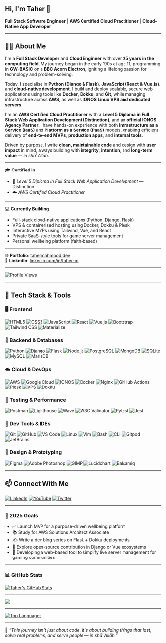 ## Hi, I'm Taher 👋  

**Full Stack Software Engineer** | **AWS Certified Cloud Practitioner** | **Cloud-Native App Developer**

---

## 👨‍💻 About Me

I'm a **Full Stack Developer** and **Cloud Engineer** with over **25 years in the computing field**.  My journey began in the early '90s at age 11, programming in **GW-BASIC** on a **BBC Acorn Electron**, igniting a lifelong passion for technology and problem-solving.

Today, I specialise in **Python (Django & Flask)**, **JavaScript (React & Vue.js)**, and **cloud-native development**.  I build and deploy scalable, secure web applications using tools like **Docker**, **Dokku**, and **Git**, while managing infrastructure across **AWS**, as well as **IONOS Linux VPS and dedicated servers**.

I'm an **AWS Certified Cloud Practitioner** with a **Level 5 Diploma in Full Stack Web Application Development (Distinction)**, and an **official IONOS Agency Partner**.  I have hands-on experience with both **Infrastructure as a Service (IaaS)** and **Platform as a Service (PaaS)** models, enabling efficient delivery of **end-to-end MVPs**, **production apps**, and **internal tools**.

Driven by purpose, I write **clean, maintainable code** and design with **user impact** in mind, always building with **integrity**, **intention**, and **long-term value** — *in shāʾ Allāh*.

---

🎓 **Certified in**  
- 🧠 *Level 5 Diploma in Full Stack Web Application Development* — Distinction  
- ☁️ *AWS Certified Cloud Practitioner*

---

💻 **Currently Building**  
- Full-stack cloud-native applications (Python, Django, Flask)  
- VPS & containerised hosting using Docker, Dokku & Plesk  
- Interactive MVPs using Tailwind, Vue, and React  
- Private SaaS-style tools for game server management  
- Personal wellbeing platform (faith-based)
 
---

🌐 **Portfolio**: [tahermahmood.dev](https://www.tahermahmood.dev)  
📇 **LinkedIn**: [linkedin.com/in/taher-m](https://www.linkedin.com/in/taher-m)  

---

![Profile Views](https://komarev.com/ghpvc/?username=TaherCCG&color=blueviolet&style=flat-square)

---
## 🧰 Tech Stack & Tools

### 🖥️ Frontend  
![HTML5](https://img.shields.io/badge/HTML5-E34F26?logo=html5&logoColor=white&style=flat-square)
![CSS3](https://img.shields.io/badge/CSS3-1572B6?logo=css3&logoColor=white&style=flat-square)
![JavaScript](https://img.shields.io/badge/JavaScript-F7DF1E?logo=javascript&logoColor=black&style=flat-square)
![React](https://img.shields.io/badge/React-20232A?logo=react&logoColor=61DAFB&style=flat-square)
![Vue.js](https://img.shields.io/badge/Vue.js-35495E?logo=vuedotjs&logoColor=4FC08D&style=flat-square)
![Bootstrap](https://img.shields.io/badge/Bootstrap-563D7C?logo=bootstrap&logoColor=white&style=flat-square)
![Tailwind CSS](https://img.shields.io/badge/Tailwind_CSS-06B6D4?logo=tailwindcss&logoColor=white&style=flat-square)
![Materialize](https://img.shields.io/badge/Materialize-EE6E73?logo=materialdesign&logoColor=white&style=flat-square)

### 🔧 Backend & Databases   
![Python](https://img.shields.io/badge/Python-3776AB?logo=python&logoColor=white&style=flat-square)
![Django](https://img.shields.io/badge/Django-092E20?logo=django&logoColor=white&style=flat-square)
![Flask](https://img.shields.io/badge/Flask-000000?logo=flask&logoColor=white&style=flat-square)
![Node.js](https://img.shields.io/badge/Node.js-339933?logo=nodedotjs&logoColor=white&style=flat-square)
![PostgreSQL](https://img.shields.io/badge/PostgreSQL-336791?logo=postgresql&logoColor=white&style=flat-square)
![MongoDB](https://img.shields.io/badge/MongoDB-47A248?logo=mongodb&logoColor=white&style=flat-square)
![SQLite](https://img.shields.io/badge/SQLite-003B57?logo=sqlite&logoColor=white&style=flat-square)
![MySQL](https://img.shields.io/badge/MySQL-4479A1?logo=mysql&logoColor=white&style=flat-square)
![MariaDB](https://img.shields.io/badge/MariaDB-003545?logo=mariadb&logoColor=white&style=flat-square)


### ☁️ Cloud & DevOps  
![AWS](https://img.shields.io/badge/AWS-232F3E?logo=amazon-aws&logoColor=white&style=flat-square)
![Google Cloud](https://img.shields.io/badge/Google_Cloud-4285F4?logo=google-cloud&logoColor=white&style=flat-square)
![IONOS](https://img.shields.io/badge/IONOS-0011FF?style=flat-square)
![Docker](https://img.shields.io/badge/Docker-2496ED?logo=docker&logoColor=white&style=flat-square)
![Nginx](https://img.shields.io/badge/Nginx-009639?logo=nginx&logoColor=white&style=flat-square)
![GitHub Actions](https://img.shields.io/badge/GitHub%20Actions-2088FF?logo=githubactions&logoColor=white&style=flat-square)
![Plesk](https://img.shields.io/badge/Plesk-52BAD5?style=flat-square)
![VPS](https://img.shields.io/badge/VPS-333333?style=flat-square)
![Dokku](https://img.shields.io/badge/Dokku-7B519D?style=flat-square)

### 🧪 Testing & Performance  
![Postman](https://img.shields.io/badge/Postman-FF6C37?logo=postman&logoColor=white&style=flat-square)
![Lighthouse](https://img.shields.io/badge/Lighthouse-111827?logo=lighthouse&logoColor=white&style=flat-square)
![Wave](https://img.shields.io/badge/WAVE%20Tool-6C63FF?style=flat-square)
![W3C Validator](https://img.shields.io/badge/W3C_Validator-005A9C?style=flat-square)
![Pytest](https://img.shields.io/badge/Pytest-0A9EDC?logo=pytest&logoColor=white&style=flat-square)
![Jest](https://img.shields.io/badge/Jest-C21325?logo=jest&logoColor=white&style=flat-square)

### 🔧 Dev Tools & IDEs  
![Git](https://img.shields.io/badge/Git-F05032?logo=git&logoColor=white&style=flat-square)
![GitHub](https://img.shields.io/badge/GitHub-181717?logo=github&logoColor=white&style=flat-square)
![VS Code](https://img.shields.io/badge/VS%20Code-007ACC?logo=visualstudiocode&logoColor=white&style=flat-square)
![Linux](https://img.shields.io/badge/Linux-FCC624?logo=linux&logoColor=black&style=flat-square)
![Vim](https://img.shields.io/badge/Vim-019733?logo=vim&logoColor=white&style=flat-square)
![Bash](https://img.shields.io/badge/Bash-4EAA25?logo=gnubash&logoColor=white&style=flat-square)
![CLI](https://img.shields.io/badge/CLI-Terminal-2C2C2C?style=flat-square)
![Gitpod](https://img.shields.io/badge/Gitpod-FFAE33?logo=gitpod&logoColor=black&style=flat-square)
![JetBrains](https://img.shields.io/badge/JetBrains-000000?logo=jetbrains&logoColor=white&style=flat-square)

### 🎨 Design & Prototyping  
![Figma](https://img.shields.io/badge/Figma-F24E1E?logo=figma&logoColor=white&style=flat-square)
![Adobe Photoshop](https://img.shields.io/badge/Photoshop-31A8FF?logo=adobephotoshop&logoColor=white&style=flat-square)
![GIMP](https://img.shields.io/badge/GIMP-5C5543?logo=gimp&logoColor=white&style=flat-square)
![Lucidchart](https://img.shields.io/badge/Lucidchart-FF9E1B?logo=lucidchart&logoColor=white&style=flat-square)
![Balsamiq](https://img.shields.io/badge/Balsamiq-FF5100?logo=balsamiq&logoColor=white&style=flat-square)

---

## 📫 Connect With Me

[![LinkedIn](https://img.shields.io/badge/LinkedIn-0077B5?logo=linkedin&logoColor=white&style=flat-square)](https://www.linkedin.com/in/taher-m)
[![YouTube](https://img.shields.io/badge/YouTube-FF0000?logo=youtube&logoColor=white&style=flat-square)](https://www.youtube.com/c/@ChaosCrewGaming)
[![Twitter](https://img.shields.io/badge/Twitter-1DA1F2?logo=twitter&logoColor=white&style=flat-square)](https://www.twitter.com/taher-m)

---

### 🎯 2025 Goals  
- ✅ Launch MVP for a purpose-driven wellbeing platform  
- 📚 Study for AWS Solutions Architect Associate  
- ✍️ Write a dev blog series on Flask + Dokku deployments
- 🌱 Explore open-source contribution in Django or Vue ecosystems
- 🚧 Developing a web-based tool to simplify live server management for gaming communities

---

### 📊 GitHub Stats  
<p align="left">
<a href="http://www.github.com/TaherCCG"><img src="https://github-readme-stats.vercel.app/api?username=TaherCCG&show_icons=true&count_private=true&title_color=a855f7&text_color=ffffff&icon_color=a855f7&bg_color=22272e&hide_border=true" alt="Taher's GitHub Stats" /></a>
</p>

---

<p align="left">
<a href="http://www.github.com/TaherCCG"><img src="https://github-readme-streak-stats.herokuapp.com/?user=TaherCCG&stroke=ffffff&background=22272e&ring=a855f7&fire=a855f7&currStreakNum=ffffff&currStreakLabel=a855f7&sideNums=ffffff&sideLabels=ffffff&dates=ffffff&hide_border=true" /></a>
</p>

---

<p align="left">
<a href="https://github.com/TaherCCG"><img src="https://github-readme-stats.vercel.app/api/top-langs/?username=TaherCCG&langs_count=10&title_color=a855f7&text_color=ffffff&icon_color=a855f7&bg_color=22272e&hide_border=true&locale=en&custom_title=Top%20Languages" alt="Top Languages" /></a>
</p>

---

📝 *“This journey isn't just about code. It's about building things that last, solve real problems, and serve people — in shāʾ Allāh.”*
